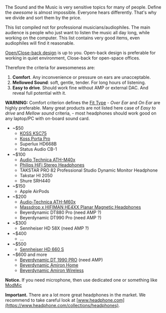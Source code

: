 The Sound and the Music is very sensitive topics for many of people. Define the *awesome* is almost impossible. Everyone hears differently. That's why we divide and sort them by the price.

This list compiled not for professional musicians/audiophiles. The main audience is people who just want to listen the music all day long, while working on the computer. This list contains very good items, even audiophiles will find it reasonable.

[Open/Close-back design](https://www.headphone.com/pages/open-vs-closed-headphones) is up to you. Open-back design is preferable for working in quiet environment, Close-back for open-space offices.

Therefore the criteria for awesomeness are:
1. **Comfort**. Any inconvenience or pressure on ears are unacceptable.
2. **Mellowed Sound**: soft, gentle, tender. For long hours of listening.
3. **Easy to drive**. Should work fine without AMP or external DAC. And reveal full potential with it.

**WARNING:** Comfort criterion defines the [Fit Type](https://www.headphone.com/pages/headphone-fit-types) - *Over Ear* and *On Ear* are highly preferable. Many great products are not listed here case of *Easy to drive* and *Mellow sound* criteria, - most headphones should work good on any laptop/PC with on-board sound card.

* ~$50
  - [KOSS KSC75](koss_ksc75/README.md)
  - [Koss Porta Pro](koss_porta_pro/README.md)
  - Superlux HD668B
  - Status Audio CB-1
* ~$100
  - [Audio Technica ATH-M40x](audio_technica_ath-m40x/README.md)
  - [Philips HiFi Stereo Headphones](philips_shp9500s/README.md)
  - TAKSTAR PRO 82 Professional Studio Dynamic Monitor Headphone
  - Takstar HI 2050
  - Shure SRH440
* ~$150
  - Apple AirPods
* ~$200
  - [Audio-Technica ATH-M60x](audio_technica_ath-m60x/README.md)
  - [Massdrop x HIFIMAN HE4XX Planar Magnetic Headphones](hifiman_he4xx/README.md)
  - Beyerdynamic DT880 Pro (need AMP ?)
  - Beyerdynamic DT990 Pro (need AMP ?)
* ~$300
  - Sennheiser HD 58X (need AMP ?)
* ~$400
  - ...
* ~$500
  - [Sennheiser HD 660 S](https://en-us.sennheiser.com/headphones-audiophile-high-end-hd-660-s)
* ~$600 and more
  - [Beyerdynamic DT 1990 PRO](beyerdynamic_dt_1990_pro/README.md) (need AMP)
  - [Beyerdynamic Amiron Home](https://north-america.beyerdynamic.com/amiron-home.html)
  - [Beyerdynamic Amiron Wireless](https://north-america.beyerdynamic.com/amiron-wireless.html)

**Notice.** If you need microphone, then use dedicated one or something like [ModMic](https://antlionaudio.com/)

**Important.** There are a lot more great headphones in the market. We recommend to take careful look at [www.headphone.com](https://www.headphone.com/collections/headphones).
